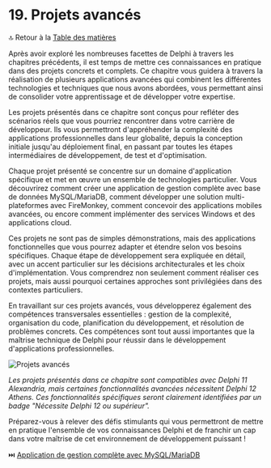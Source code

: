 # 19. Projets avancés

🔝 Retour à la [Table des matières](/SOMMAIRE.md)

Après avoir exploré les nombreuses facettes de Delphi à travers les chapitres précédents, il est temps de mettre ces connaissances en pratique dans des projets concrets et complets. Ce chapitre vous guidera à travers la réalisation de plusieurs applications avancées qui combinent les différentes technologies et techniques que nous avons abordées, vous permettant ainsi de consolider votre apprentissage et de développer votre expertise.

Les projets présentés dans ce chapitre sont conçus pour refléter des scénarios réels que vous pourriez rencontrer dans votre carrière de développeur. Ils vous permettront d'appréhender la complexité des applications professionnelles dans leur globalité, depuis la conception initiale jusqu'au déploiement final, en passant par toutes les étapes intermédiaires de développement, de test et d'optimisation.

Chaque projet présenté se concentre sur un domaine d'application spécifique et met en œuvre un ensemble de technologies particulier. Vous découvrirez comment créer une application de gestion complète avec base de données MySQL/MariaDB, comment développer une solution multi-plateformes avec FireMonkey, comment concevoir des applications mobiles avancées, ou encore comment implémenter des services Windows et des applications cloud.

Ces projets ne sont pas de simples démonstrations, mais des applications fonctionnelles que vous pourrez adapter et étendre selon vos besoins spécifiques. Chaque étape de développement sera expliquée en détail, avec un accent particulier sur les décisions architecturales et les choix d'implémentation. Vous comprendrez non seulement comment réaliser ces projets, mais aussi pourquoi certaines approches sont privilégiées dans des contextes particuliers.

En travaillant sur ces projets avancés, vous développerez également des compétences transversales essentielles : gestion de la complexité, organisation du code, planification du développement, et résolution de problèmes concrets. Ces compétences sont tout aussi importantes que la maîtrise technique de Delphi pour réussir dans le développement d'applications professionnelles.

![Projets avancés](https://placeholder-for-advanced-projects.com/image.png)

*Les projets présentés dans ce chapitre sont compatibles avec Delphi 11 Alexandria, mais certaines fonctionnalités avancées nécessitent Delphi 12 Athens. Ces fonctionnalités spécifiques seront clairement identifiées par un badge "Nécessite Delphi 12 ou supérieur".*

Préparez-vous à relever des défis stimulants qui vous permettront de mettre en pratique l'ensemble de vos connaissances Delphi et de franchir un cap dans votre maîtrise de cet environnement de développement puissant !

⏭️ [Application de gestion complète avec MySQL/MariaDB](19-projets-avances/01-application-de-gestion-complete-avec-mysql-mariadb.md)
